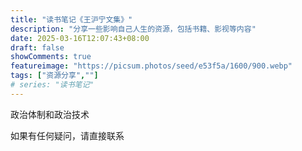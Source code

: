 ```yaml
---
title: "读书笔记《王沪宁文集》"
description: "分享一些影响自己人生的资源，包括书籍、影视等内容"
date: 2025-03-16T12:07:43+08:00
draft: false
showComments: true
featureimage: "https://picsum.photos/seed/e53f5a/1600/900.webp"
tags: ["资源分享",""]
# series: "读书笔记"
---
```

政治体制和政治技术

如果有任何疑问，请直接联系